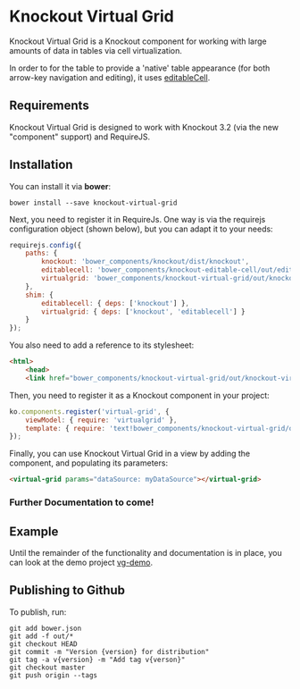# Knockout Virtual Grid

Knockout Virtual Grid is a Knockout component for working with large amounts of data in tables via cell virtualization.

In order to for the table to provide a 'native' table appearance (for both arrow-key navigation and editing), it uses [editableCell](https://github.com/gnab/editableCell).

## Requirements
Knockout Virtual Grid is designed to work with Knockout 3.2 (via the new "component" support) and RequireJS.

## Installation

You can install it via **bower**:

```shell
bower install --save knockout-virtual-grid
```

Next, you need to register it in RequireJs. One way is via the requirejs configuration object (shown below),
but you can adapt it to your needs:

```javascript
requirejs.config({
    paths: {
        knockout: 'bower_components/knockout/dist/knockout',
        editablecell: 'bower_components/knockout-editable-cell/out/editableCell',
        virtualgrid: 'bower_components/knockout-virtual-grid/out/knockout-virtual-grid'
    },
    shim: {
        editablecell: { deps: ['knockout'] },
        virtualgrid: { deps: ['knockout', 'editablecell'] }
    }
});
```

You also need to add a reference to its stylesheet:

```html
<html>
    <head>
    <link href="bower_components/knockout-virtual-grid/out/knockout-virtual-grid.css" rel="stylesheet" />
```

Then, you need to register it as a Knockout component in your project:

```javascript
ko.components.register('virtual-grid', {
    viewModel: { require: 'virtualgrid' },
    template: { require: 'text!bower_components/knockout-virtual-grid/out/knockout-virtual-grid.html' }
});
```

Finally, you can use Knockout Virtual Grid in a view by adding the component,
and populating its parameters:

~~~ html
<virtual-grid params="dataSource: myDataSource"></virtual-grid>
~~~

### Further Documentation to come!

## Example

Until the remainder of the functionality and documentation is in place, you can look
at the demo project [vg-demo](https://github.com/jstclair/vg-demo).

## Publishing to Github

To publish, run:

```shell
git add bower.json
git add -f out/*
git checkout HEAD
git commit -m "Version {version} for distribution"
git tag -a v{version} -m "Add tag v{verson}"
git checkout master
git push origin --tags
```
